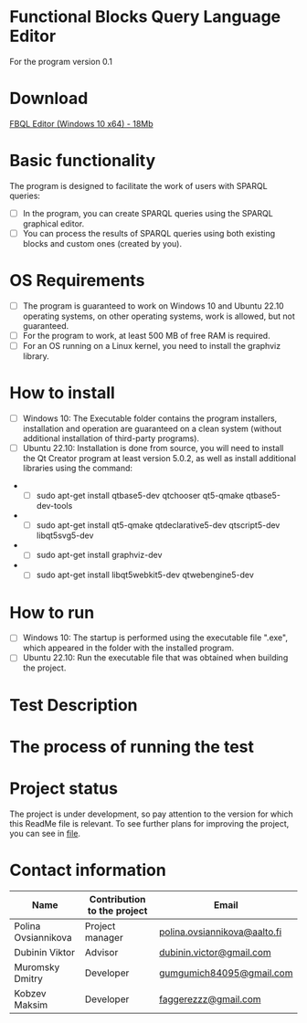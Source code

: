 # Functional Blocks Query Language Editor
For the program version 0.1

# Download
[FBQL Editor (Windows 10 x64) - 18Mb](https://github.com/FBQLEditor/FBQLEditor/raw/main/Executable/latest/FBQL%20Editor%20Setup.exe)

# Basic functionality
The program is designed to facilitate the work of users with SPARQL queries:
- [ ] In the program, you can create SPARQL queries using the SPARQL graphical editor.
- [ ] You can process the results of SPARQL queries using both existing blocks and custom ones (created by you).

# OS Requirements
- [ ] The program is guaranteed to work on Windows 10 and Ubuntu 22.10 operating systems, on other operating systems, work is allowed, but not guaranteed.
- [ ] For the program to work, at least 500 MB of free RAM is required.
- [ ] For an OS running on a Linux kernel, you need to install the graphviz library.

# How to install
- [ ] Windows 10: The Executable folder contains the program installers, installation and operation are guaranteed on a clean system (without additional installation of third-party programs).
- [ ] Ubuntu 22.10: Installation is done from source, you will need to install the Qt Creator program at least version 5.0.2, as well as install additional libraries using the command:
- - [ ] sudo apt-get install qtbase5-dev qtchooser qt5-qmake qtbase5-dev-tools
- - [ ] sudo apt-get install qt5-qmake qtdeclarative5-dev qtscript5-dev libqt5svg5-dev
- - [ ] sudo apt-get install graphviz-dev
- - [ ] sudo apt-get install libqt5webkit5-dev qtwebengine5-dev

# How to run
- [ ] Windows 10: The startup is performed using the executable file ".exe", which appeared in the folder with the installed program. 
- [ ] Ubuntu 22.10: Run the executable file that was obtained when building the project.

# Test Description

# The process of running the test

# Project status
The project is under development, so pay attention to the version for which this ReadMe file is relevant. To see further plans for improving the project, you can see in [file](https://github.com/FBQLEditor/FBQLEditor/blob/main/Tasks).

# Contact information
|Name|Contribution to the project|Email|
|---|---|---|
|Polina Ovsiannikova|Project manager|polina.ovsiannikova@aalto.fi|
|Dubinin Viktor|Advisor|dubinin.victor@gmail.com| 
|Muromsky Dmitry|Developer|gumgumich84095@gmail.com|
|Kobzev Maksim|Developer|faggerezzz@gmail.com|